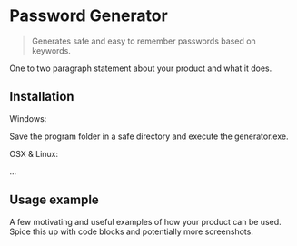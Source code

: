 # Password Generator
> Generates safe and easy to remember passwords based on keywords.

One to two paragraph statement about your product and what it does.

## Installation

Windows:

Save the program folder in a safe directory and execute the generator.exe.

OSX & Linux:

...

## Usage example

A few motivating and useful examples of how your product can be used. Spice this up with code blocks and potentially more screenshots.